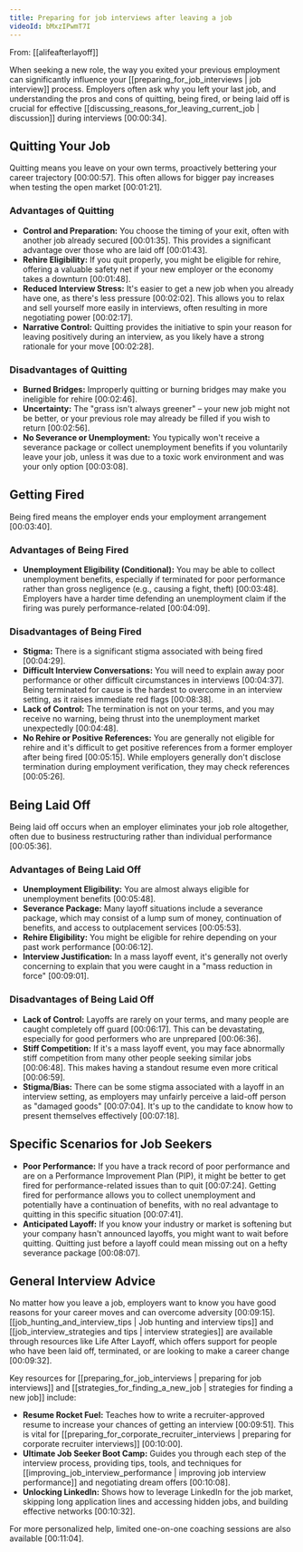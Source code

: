 ```yaml
---
title: Preparing for job interviews after leaving a job
videoId: bMxzIPwmT7I
---
```


From: [[alifeafterlayoff]] <br/> 

When seeking a new role, the way you exited your previous employment can significantly influence your [[preparing_for_job_interviews | job interview]] process. Employers often ask why you left your last job, and understanding the pros and cons of quitting, being fired, or being laid off is crucial for effective [[discussing_reasons_for_leaving_current_job | discussion]] during interviews <a class="yt-timestamp" data-t="00:00:34">[00:00:34]</a>.

## Quitting Your Job
Quitting means you leave on your own terms, proactively bettering your career trajectory <a class="yt-timestamp" data-t="00:00:57">[00:00:57]</a>. This often allows for bigger pay increases when testing the open market <a class="yt-timestamp" data-t="00:01:21">[00:01:21]</a>.

### Advantages of Quitting
*   **Control and Preparation:** You choose the timing of your exit, often with another job already secured <a class="yt-timestamp" data-t="00:01:35">[00:01:35]</a>. This provides a significant advantage over those who are laid off <a class="yt-timestamp" data-t="00:01:43">[00:01:43]</a>.
*   **Rehire Eligibility:** If you quit properly, you might be eligible for rehire, offering a valuable safety net if your new employer or the economy takes a downturn <a class="yt-timestamp" data-t="00:01:48">[00:01:48]</a>.
*   **Reduced Interview Stress:** It's easier to get a new job when you already have one, as there's less pressure <a class="yt-timestamp" data-t="00:02:02">[00:02:02]</a>. This allows you to relax and sell yourself more easily in interviews, often resulting in more negotiating power <a class="yt-timestamp" data-t="00:02:17">[00:02:17]</a>.
*   **Narrative Control:** Quitting provides the initiative to spin your reason for leaving positively during an interview, as you likely have a strong rationale for your move <a class="yt-timestamp" data-t="00:02:28">[00:02:28]</a>.

### Disadvantages of Quitting
*   **Burned Bridges:** Improperly quitting or burning bridges may make you ineligible for rehire <a class="yt-timestamp" data-t="00:02:46">[00:02:46]</a>.
*   **Uncertainty:** The "grass isn't always greener" – your new job might not be better, or your previous role may already be filled if you wish to return <a class="yt-timestamp" data-t="00:02:56">[00:02:56]</a>.
*   **No Severance or Unemployment:** You typically won't receive a severance package or collect unemployment benefits if you voluntarily leave your job, unless it was due to a toxic work environment and was your only option <a class="yt-timestamp" data-t="00:03:08">[00:03:08]</a>.

## Getting Fired
Being fired means the employer ends your employment arrangement <a class="yt-timestamp" data-t="00:03:40">[00:03:40]</a>.

### Advantages of Being Fired
*   **Unemployment Eligibility (Conditional):** You may be able to collect unemployment benefits, especially if terminated for poor performance rather than gross negligence (e.g., causing a fight, theft) <a class="yt-timestamp" data-t="00:03:48">[00:03:48]</a>. Employers have a harder time defending an unemployment claim if the firing was purely performance-related <a class="yt-timestamp" data-t="00:04:09">[00:04:09]</a>.

### Disadvantages of Being Fired
*   **Stigma:** There is a significant stigma associated with being fired <a class="yt-timestamp" data-t="00:04:29">[00:04:29]</a>.
*   **Difficult Interview Conversations:** You will need to explain away poor performance or other difficult circumstances in interviews <a class="yt-timestamp" data-t="00:04:37">[00:04:37]</a>. Being terminated for cause is the hardest to overcome in an interview setting, as it raises immediate red flags <a class="yt-timestamp" data-t="00:08:38">[00:08:38]</a>.
*   **Lack of Control:** The termination is not on your terms, and you may receive no warning, being thrust into the unemployment market unexpectedly <a class="yt-timestamp" data-t="00:04:48">[00:04:48]</a>.
*   **No Rehire or Positive References:** You are generally not eligible for rehire and it's difficult to get positive references from a former employer after being fired <a class="yt-timestamp" data-t="00:05:15">[00:05:15]</a>. While employers generally don't disclose termination during employment verification, they may check references <a class="yt-timestamp" data-t="00:05:26">[00:05:26]</a>.

## Being Laid Off
Being laid off occurs when an employer eliminates your job role altogether, often due to business restructuring rather than individual performance <a class="yt-timestamp" data-t="00:05:36">[00:05:36]</a>.

### Advantages of Being Laid Off
*   **Unemployment Eligibility:** You are almost always eligible for unemployment benefits <a class="yt-timestamp" data-t="00:05:48">[00:05:48]</a>.
*   **Severance Package:** Many layoff situations include a severance package, which may consist of a lump sum of money, continuation of benefits, and access to outplacement services <a class="yt-timestamp" data-t="00:05:53">[00:05:53]</a>.
*   **Rehire Eligibility:** You might be eligible for rehire depending on your past work performance <a class="yt-timestamp" data-t="00:06:12">[00:06:12]</a>.
*   **Interview Justification:** In a mass layoff event, it's generally not overly concerning to explain that you were caught in a "mass reduction in force" <a class="yt-timestamp" data-t="00:09:01">[00:09:01]</a>.

### Disadvantages of Being Laid Off
*   **Lack of Control:** Layoffs are rarely on your terms, and many people are caught completely off guard <a class="yt-timestamp" data-t="00:06:17">[00:06:17]</a>. This can be devastating, especially for good performers who are unprepared <a class="yt-timestamp" data-t="00:06:36">[00:06:36]</a>.
*   **Stiff Competition:** If it's a mass layoff event, you may face abnormally stiff competition from many other people seeking similar jobs <a class="yt-timestamp" data-t="00:06:48">[00:06:48]</a>. This makes having a standout resume even more critical <a class="yt-timestamp" data-t="00:06:59">[00:06:59]</a>.
*   **Stigma/Bias:** There can be some stigma associated with a layoff in an interview setting, as employers may unfairly perceive a laid-off person as "damaged goods" <a class="yt-timestamp" data-t="00:07:04">[00:07:04]</a>. It's up to the candidate to know how to present themselves effectively <a class="yt-timestamp" data-t="00:07:18">[00:07:18]</a>.

## Specific Scenarios for Job Seekers
*   **Poor Performance:** If you have a track record of poor performance and are on a Performance Improvement Plan (PIP), it might be better to get fired for performance-related issues than to quit <a class="yt-timestamp" data-t="00:07:24">[00:07:24]</a>. Getting fired for performance allows you to collect unemployment and potentially have a continuation of benefits, with no real advantage to quitting in this specific situation <a class="yt-timestamp" data-t="00:07:41">[00:07:41]</a>.
*   **Anticipated Layoff:** If you know your industry or market is softening but your company hasn't announced layoffs, you might want to wait before quitting. Quitting just before a layoff could mean missing out on a hefty severance package <a class="yt-timestamp" data-t="00:08:07">[00:08:07]</a>.

## General Interview Advice

No matter how you leave a job, employers want to know you have good reasons for your career moves and can overcome adversity <a class="yt-timestamp" data-t="00:09:15">[00:09:15]</a>. [[job_hunting_and_interview_tips | Job hunting and interview tips]] and [[job_interview_strategies and tips | interview strategies]] are available through resources like Life After Layoff, which offers support for people who have been laid off, terminated, or are looking to make a career change <a class="yt-timestamp" data-t="00:09:32">[00:09:32]</a>.

Key resources for [[preparing_for_job_interviews | preparing for job interviews]] and [[strategies_for_finding_a_new_job | strategies for finding a new job]] include:
*   **Resume Rocket Fuel:** Teaches how to write a recruiter-approved resume to increase your chances of getting an interview <a class="yt-timestamp" data-t="00:09:51">[00:09:51]</a>. This is vital for [[preparing_for_corporate_recruiter_interviews | preparing for corporate recruiter interviews]] <a class="yt-timestamp" data-t="00:10:00">[00:10:00]</a>.
*   **Ultimate Job Seeker Boot Camp:** Guides you through each step of the interview process, providing tips, tools, and techniques for [[improving_job_interview_performance | improving job interview performance]] and negotiating dream offers <a class="yt-timestamp" data-t="00:10:08">[00:10:08]</a>.
*   **Unlocking LinkedIn:** Shows how to leverage LinkedIn for the job market, skipping long application lines and accessing hidden jobs, and building effective networks <a class="yt-timestamp" data-t="00:10:32">[00:10:32]</a>.

For more personalized help, limited one-on-one coaching sessions are also available <a class="yt-timestamp" data-t="00:11:04">[00:11:04]</a>.